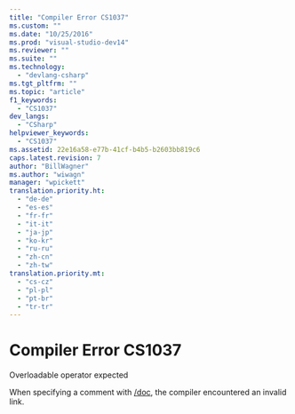 ```yaml
---
title: "Compiler Error CS1037"
ms.custom: ""
ms.date: "10/25/2016"
ms.prod: "visual-studio-dev14"
ms.reviewer: ""
ms.suite: ""
ms.technology: 
  - "devlang-csharp"
ms.tgt_pltfrm: ""
ms.topic: "article"
f1_keywords: 
  - "CS1037"
dev_langs: 
  - "CSharp"
helpviewer_keywords: 
  - "CS1037"
ms.assetid: 22e16a58-e77b-41cf-b4b5-b2603bb819c6
caps.latest.revision: 7
author: "BillWagner"
ms.author: "wiwagn"
manager: "wpickett"
translation.priority.ht: 
  - "de-de"
  - "es-es"
  - "fr-fr"
  - "it-it"
  - "ja-jp"
  - "ko-kr"
  - "ru-ru"
  - "zh-cn"
  - "zh-tw"
translation.priority.mt: 
  - "cs-cz"
  - "pl-pl"
  - "pt-br"
  - "tr-tr"
---
```

# Compiler Error CS1037
Overloadable operator expected  
  
 When specifying a comment with [/doc](../../csharp/language-reference/compiler-options/doc-compiler-option.md), the compiler encountered an invalid link.